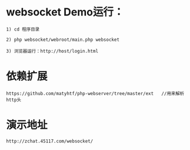 websocket Demo运行：
======

	1) cd 程序目录

	2) php websocket/webroot/main.php websocket 

	3) 浏览器运行：http://host/login.html

依赖扩展
====
	https://github.com/matyhtf/php-webserver/tree/master/ext   //用来解析http头
	

演示地址
=====
	http://zchat.45117.com/websocket/



